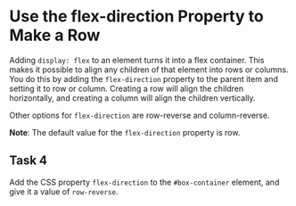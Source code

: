 # Use the flex-direction Property to Make a Row
Adding `display: flex` to an element turns it into a flex container. This makes it possible to align any children of that element into rows or columns. You do this by adding the `flex-direction` property to the parent item and setting it to row or column. Creating a row will align the children horizontally, and creating a column will align the children vertically.

Other options for `flex-direction` are row-reverse and column-reverse.

**Note**: The default value for the `flex-direction` property is row.
## Task 4
Add the CSS property `flex-direction` to the `#box-container` element, and give it a value of `row-reverse`.
